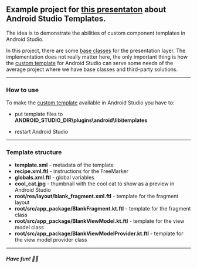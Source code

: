 ## Example project for [this presentaton](https://speakerdeck.com/dosssik/custom-templates-in-android-studio) about Android Studio Templates.

The idea is to demonstrate the abilities of custom component templates in Android Studio. 

In this project, there are some [base classes](https://github.com/Dosssik/AndroidComponentTemplatesExample/tree/master/app/src/main/java/com/dosssik/templatesplayground/base) for the presentation layer. The implementation does not really matter here, the only important thing is how the [custom template](https://github.com/Dosssik/AndroidComponentTemplatesExample/tree/master/templates/FragmentDatabindingViewModelAndProvider) for Android Studio can serve some needs of the average project where we have base classes and third-party solutions.
____
### How to use

To make the [custom template](https://github.com/Dosssik/AndroidComponentTemplatesExample/tree/master/templates/FragmentDatabindingViewModelAndProvider) available in Android Studio you have to: 

- put template files to **ANDROID_STUDIO_DIR\plugins\android\lib\templates**

- restart Android Studio
____
### Template structure

- **template.xml** - metadata of the template
- **recipe.xml.ftl** - instructions for the FreeMarker
- **globals.xml.ftl** - global variables
- **cool_cat.jpg** - thumbnail with the cool cat to show as a preview in Android Studio
- **root/res/layout/blank_fragment.xml.ftl** - template for the fragment layout 
- **root/src/app_package/BlankFragment.kt.ftl** - template for the fragment class 
- **root/src/app_package/BlankViewModel.kt.ftl** - template for the view model class
- **root/src/app_package/BlankViewModelProvider.kt.ftl** - template for the view model provider class
____
##### Have fun! 🤙🏽
